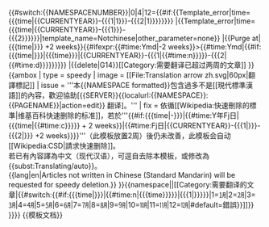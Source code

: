 <includeonly>{{#switch:{{NAMESPACENUMBER}}|0|4|12=</includeonly>{{#if:{{Template_error|time={{{time|{{CURRENTYEAR}}-{{{1<noinclude>|1</noinclude>}}}-{{{2<noinclude>|1</noinclude>}}}}}}}}
|{{Template_error|time={{{time|{{CURRENTYEAR}}-{{{1}}}-{{{2}}}}}}|template_name=Notchinese|other_parameter=none}}
|{{Purge at|{{{time|}}} +2 weeks}}{{#ifexpr:{{#time:Ymd|-2 weeks}}>{{#time:Ymd|{{#if:{{{time|}}}|{{{time}}}|{{CURRENTYEAR}}-{{{1<noinclude>|{{#time:n}}</noinclude>}}}-{{{2<noinclude>|{{#time:d}}</noinclude>}}}}}}}
 |{{delete|G14}}<includeonly>[[Category:需要翻译已超过两周的文章]]</includeonly>
 }}{{ambox
 | type = speedy
 | image = [[File:Translation arrow zh.svg|60px|翻譯標記]]
 | issue = '''本{{NAMESPACE formatted}}包含過多不是[[現代標準漢語]]的內容，歡迎協助[{{SERVER}}{{localurl:{{NAMESPACE}}:{{PAGENAME}}|action=edit}} 翻译]。'''
 | fix = 依循[[Wikipedia:快速刪除的標準|维基百科快速删除的标准]]，若於'''{{#if:{{{time|<noinclude>-</noinclude>}}}|{{#time:Y年Fj日|{{{time<noinclude>|{{#time:c}}</noinclude>}}} + 2 weeks}}|{{#time:Fj日|{{CURRENTYEAR}}-{{{1|}}}-{{{2|}}} +2 weeks}}}}'''（此模板放置2周）後仍未改善，此模板会自动[[Wikipedia:CSD|請求快速删除]]。<br />若已有內容譯為中文（现代汉语），可逕自去除本模板，或修改為 <nowiki>{{subst:Translating/auto}}</nowiki>。<br />{{lang|en|Articles not written in Chinese (Standard Mandarin) will be requested for speedy deletion.}}
}}{{namespace||[[Category:需要翻译的文章|{{#switch:{{#if:{{{time|}}}|{{#time:n|{{{time}}}}}|{{{1|}}}}}|1=㋀|2=㋁|3=㋂|4=㋃|5=㋄|6=㋅|7=㋆|8=㋇|9=㋈|10=㋉|11=㋊|12=㋋|#default=錯誤}}]]}}
}}<includeonly>}}</includeonly><noinclude>
{{模板文档}}
</noinclude>